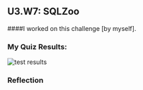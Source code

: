 ## U3.W7: SQLZoo

####I worked on this challenge [by myself].



### My Quiz Results:
<!-- Include the link to your image (saved in the imgs folder) to display it inline. -->
![test results](http://i.imgur.com/8JndSyu)



### Reflection

<!-- These statements are really strange and foreign at first but, I found myself warming up to SQL in no time and seem to really like it so far. I dislike SQLZoo in so far as it wouldn't let me create an account until I finished all of the quizzes which was really annoying and now it's not showing a) all of my results b) accurate results. I don't know what's wrong but, I'm just going to move on to the other challenges. I feel really good about this so, I'm not worried about it just so long as I feel I've learned something. Might be fun to pair on this but, I hope SQLZoo isn't the new dreaded Stypi.  -->